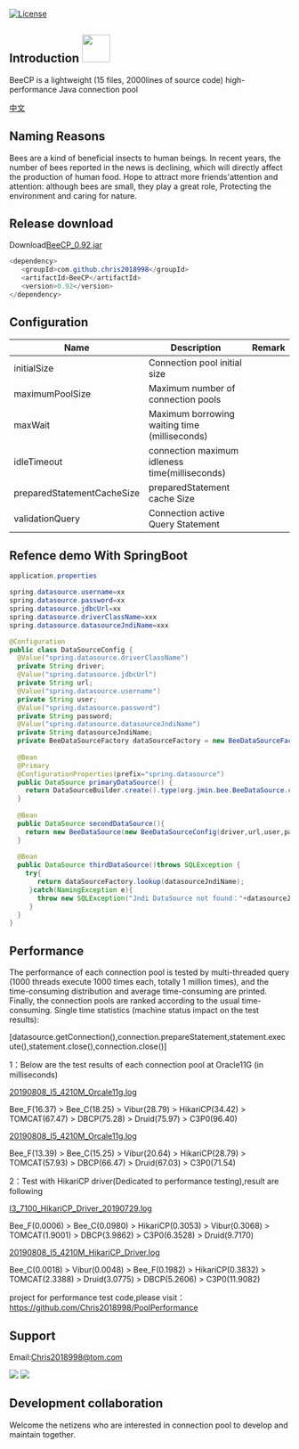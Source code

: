 [![License](https://img.shields.io/badge/license-Apache%202-4EB1BA.svg)](https://www.apache.org/licenses/LICENSE-2.0.html)

Introduction <img height="50px" width="50px" src="https://github.com/Chris2018998/BeeCP/blob/master/doc/individual/bee.png"></img>
---
BeeCP is a lightweight (15 files, 2000lines of source code) high-performance Java connection pool

<a href="https://github.com/Chris2018998/BeeCP/blob/master/README_ZH.md">中文</a>

Naming Reasons
---
Bees are a kind of beneficial insects to human beings. In recent years, the number of bees reported in the news is declining, which will directly affect the production of human food. Hope to attract more friends'attention and attention: although bees are small, they play a great role, Protecting the environment and caring for nature.

Release download
---
Download<a href="http://central.maven.org/maven2/com/github/chris2018998/BeeCP/0.92/BeeCP-0.92.jar">BeeCP_0.92.jar</a>

```java
<dependency>
   <groupId>com.github.chris2018998</groupId>
   <artifactId>BeeCP</artifactId>
   <version>0.92</version>
</dependency>

```

Configuration
---
|  Name           |  Description |   Remark |
| ----------------| ------------ | ------------ |
| initialSize     |Connection pool initial size|   |
| maximumPoolSize |Maximum number of connection pools|    |
| maxWait         |Maximum borrowing waiting time (milliseconds)|   |
| idleTimeout     |connection maximum idleness time(milliseconds)|   |  
| preparedStatementCacheSize |preparedStatement cache Size |   
| validationQuery |Connection active Query Statement |    |   |


Refence demo With SpringBoot
---
```java
application.properties

spring.datasource.username=xx
spring.datasource.password=xx
spring.datasource.jdbcUrl=xx
spring.datasource.driverClassName=xxx
spring.datasource.datasourceJndiName=xxx
```

```java
@Configuration
public class DataSourceConfig {
  @Value("spring.datasource.driverClassName")
  private String driver;
  @Value("spring.datasource.jdbcUrl")
  private String url;
  @Value("spring.datasource.username")
  private String user;
  @Value("spring.datasource.password")
  private String password;
  @Value("spring.datasource.datasourceJndiName")
  private String datasourceJndiName;
  private BeeDataSourceFactory dataSourceFactory = new BeeDataSourceFactory();
  
  @Bean
  @Primary
  @ConfigurationProperties(prefix="spring.datasource")
  public DataSource primaryDataSource() {
    return DataSourceBuilder.create().type(org.jmin.bee.BeeDataSource.class).build();
  }
  
  @Bean
  public DataSource secondDataSource(){
    return new BeeDataSource(new BeeDataSourceConfig(driver,url,user,password));
  }
  
  @Bean
  public DataSource thirdDataSource()throws SQLException {
    try{
       return dataSourceFactory.lookup(datasourceJndiName);
     }catch(NamingException e){
       throw new SQLException("Jndi DataSource not found："+datasourceJndiName);
     }
  }
}
```


Performance
---
The performance of each connection pool is tested by multi-threaded query (1000 threads execute 1000 times each, totally 1 million times), and the time-consuming distribution and average time-consuming are printed. Finally, the connection pools are ranked according to the usual time-consuming. Single time statistics (machine status impact on the test results):

[datasource.getConnection(),connection.prepareStatement,statement.execute(),statement.close(),connection.close()]</i>

1：Below are the test results of each connection pool at Oracle11G (in milliseconds)

<a href="https://github.com/Chris2018998/BeeCP/blob/master/doc/performance/I5_4210M_Oracle11g_20190717.log">20190808_I5_4210M_Orcale11g.log</a>

Bee_F(16.37) > Bee_C(18.25) > Vibur(28.79) > HikariCP(34.42) > TOMCAT(67.47) > DBCP(75.28) > Druid(75.97) > C3P0(96.40)

<a href="https://github.com/Chris2018998/BeeCP/blob/master/doc/performance/I5_4210M_Oracle11g_20190723.log">20190808_I5_4210M_Orcale11g.log</a>

Bee_F(13.39) > Bee_C(15.25) > Vibur(20.64) > HikariCP(28.79) > TOMCAT(57.93) > DBCP(66.47) > Druid(67.03) > C3P0(71.54)


2：Test with HikariCP driver(Dedicated to performance testing),result are following

<a href="https://github.com/Chris2018998/BeeCP/blob/master/doc/performance/I3_7100_HikariCP_Driver_20190729.log">I3_7100_HikariCP_Driver_20190729.log</a>

Bee_F(0.0006) > Bee_C(0.0980) > HikariCP(0.3053) > Vibur(0.3068) > TOMCAT(1.9001) > DBCP(3.9862) > C3P0(6.3528) > Druid(9.7170)

<a href="https://github.com/Chris2018998/BeeCP/blob/master/doc/performance/20190808_I5_4210M_HikariCP_Driver.log">20190808_I5_4210M_HikariCP_Driver.log</a>

Bee_C(0.0018) > Vibur(0.0048) > Bee_F(0.1982) > HikariCP(0.3832) > TOMCAT(2.3388) > Druid(3.0775) > DBCP(5.2606) > C3P0(11.9082)


project for performance test code,please visit：https://github.com/Chris2018998/PoolPerformance


Support 
---
Email:Chris2018998@tom.com

<img src="https://github.com/Chris2018998/BeeCP/blob/master/doc/individual/w.png"> </img>
<img src="https://github.com/Chris2018998/BeeCP/blob/master/doc/individual/z.png"> </img>

Development collaboration
---
Welcome the netizens who are interested in connection pool to develop and maintain together.

